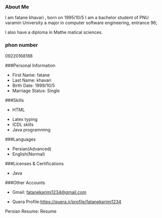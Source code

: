 
### About Me
I am fatane khavari  , born on 1995/10/5
I am a bachelor student of PNU varamin University a major in computer software engineering, entrance 96;

I also have a diploma in Mathe matical sciences.

### phon number
09220168188

###Personal Information
- First Name: fatane
- Last Name: khavari
- Birth Date: 1999/10/5
- Marriage Status: Single


###Skills
- HTML
+ Latex typing
+ ICDL skills
+ Java programming

###Languages
- Persian(Advanced)
- English(Normal)

###Licenses & Certifications
+ Java 


###Other Accounts

- Gmail: fatanekarimi1234@gmail.com

- Quera Profile:https://quera.ir/profile/fatanekarimi1234

Persian Resume: Resume
